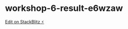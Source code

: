 # workshop-6-result-e6wzaw

[Edit on StackBlitz ⚡️](https://stackblitz.com/edit/workshop-6-result-e6wzaw)